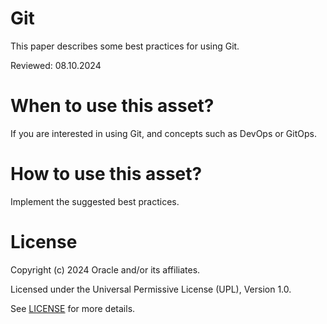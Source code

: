 # Git

This paper describes some best practices for using Git.

Reviewed: 08.10.2024

# When to use this asset?

If you are interested in using Git, and concepts such as DevOps or GitOps.
# How to use this asset?

Implement the suggested best practices.

# License

Copyright (c) 2024 Oracle and/or its affiliates.

Licensed under the Universal Permissive License (UPL), Version 1.0.

See [LICENSE](https://github.com/oracle-devrel/technology-engineering/blob/main/LICENSE) for more details.
